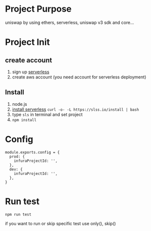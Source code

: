 # Project Purpose
uniswap by using ethers, serverless, uniswap v3 sdk and core...

# Project Init
## create account
1. sign up [serverless](https://www.serverless.com/)
2. create aws account (you need account for serverless deployment)
## Install
1. node.js
2. [install serverless](https://www.serverless.com/framework/docs/getting-started/) `curl -o- -L https://slss.io/install | bash`
3. type `sls` in terminal and set project
4. `npm install`

# Config
```
module.exports.config = {
  prod: {
    infuraProjectId: '',
  },
  dev: {
    infuraProjectId: '', 
  },
}
```

# Run test
`npm run test`

if you want to run or skip specific test use only(), skip()

